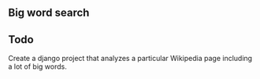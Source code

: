 ## Big word search

## Todo
Create a django project that analyzes a particular Wikipedia page including a lot of big words.


